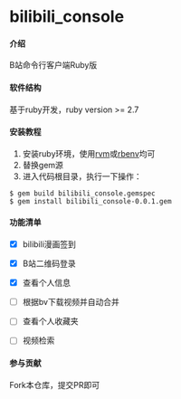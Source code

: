 # bilibili_console

#### 介绍

B站命令行客户端Ruby版

#### 软件结构

基于ruby开发，ruby version >= 2.7

#### 安装教程

1. 安装ruby环境，使用[rvm](https://ruby-china.org/wiki/rvm-guide)或[rbenv](https://ruby-china.org/wiki/rbenv-guide)均可
2. 替换gem源
3. 进入代码根目录，执行一下操作：
```shell
$ gem build bilibili_console.gemspec
$ gem install bilibili_console-0.0.1.gem
```

#### 功能清单

* [x] bilibili漫画签到 
* [x] B站二维码登录 
* [x] 查看个人信息
* [ ] 根据bv下载视频并自动合并 
* [ ] 查看个人收藏夹
* [ ] 视频检索


#### 参与贡献

Fork本仓库，提交PR即可
